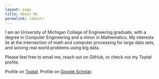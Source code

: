 ```yaml
---
layout: page
title: About Me
permalink: /about/
---
```


I am an University of Michigan College of Engineering graduate, with a degree
in Computer Engineering and a minor in Mathematics. My interests lie at the
intersection of math and computer processing for large data sets, and solving
real world problems using big data.

Please feel free to email me, reach out on GitHub, or check out my Toptal profile.

Profile on [Toptal](https://www.toptal.com/resume/samuel-rohrer). Profile on [Google Scholar](https://scholar.google.com/citations?user=TeTdbWsAAAAJ&hl=en).
